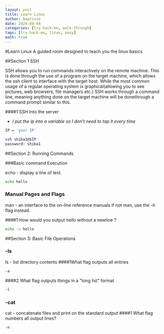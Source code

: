 ```yaml
---
layout: post
title: Learn Linux 
author: Baptiste
date: 2020-08-04
categories: [try-hack-me, walk-through]
tags: [try-hack-me, linux, easy]
math: true
---
```


#Learn Linux
A guided room designed to teach you the linux basics

##Section 1 SSH 

SSH allows you to run commands interactively on the remote machine. 
This is done through the use of a program on the target machine, which allows the ssh client to interface with the target host.
While the most common usage of a regular operating system is graphical(allowing you to see pictures, web browsers, file managers etc.) SSH works through a command line, meaning anything done on the target machine will be donethrough a command prompt similar to this.

####1 SSH Into the server
- _I put the ip into a variable so I don't need to tap it every time_
```bash 
IP = 'your IP'
```
```bash
ssh shiba1@$IP
password: shiba1
```
##Section 2: Running Commands 

###Basic command Execution

echo - display a line of text.
```bash
echo hello
```

### Manual Pages and Flags
man - an interface to the on-line reference manuals
if not man, use the -h flag instead. 

####1 How would you output hello without a newline ?
```bash
echo -n hello
```

##Section 3: Basic File Operations

### -ls 
ls - list directory contents
####1What flag outputs all entries
```bash
-a
```

####2 What flag outputs things in a "long list" format    
```bash
-l
```

### -cat
cat - concatenate files and print on the standard output
####1 What flag numbers all output lines?  
```bash
-n
```



